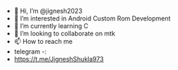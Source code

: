 - 👋 Hi, I’m @jignesh2023
- 👀 I’m interested in Android Custom Rom Development 
- 🌱 I’m currently learning C
- 💞️ I’m looking to collaborate on mtk
- 📫 How to reach me
- telegram -:
- https://t.me/JigneshShukla973

<!---
jignesh2023/jignesh2023 is a ✨ special ✨ repository because its `README.md` (this file) appears on your GitHub profile.
You can click the Preview link to take a look at your changes.
--->
